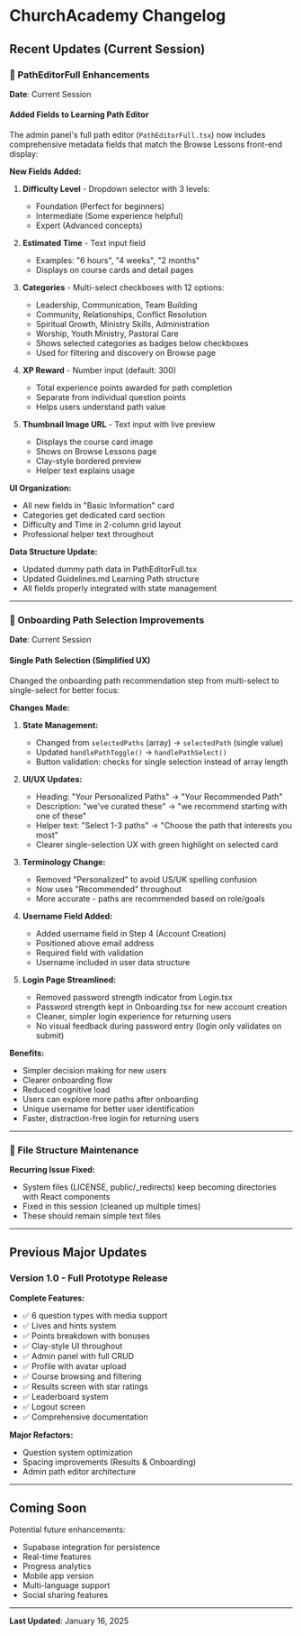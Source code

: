 # ChurchAcademy Changelog

## Recent Updates (Current Session)

### 🎨 PathEditorFull Enhancements
**Date**: Current Session

#### Added Fields to Learning Path Editor

The admin panel's full path editor (`PathEditorFull.tsx`) now includes comprehensive metadata fields that match the Browse Lessons front-end display:

**New Fields Added:**
1. **Difficulty Level** - Dropdown selector with 3 levels:
   - Foundation (Perfect for beginners)
   - Intermediate (Some experience helpful)
   - Expert (Advanced concepts)

2. **Estimated Time** - Text input field
   - Examples: "6 hours", "4 weeks", "2 months"
   - Displays on course cards and detail pages

3. **Categories** - Multi-select checkboxes with 12 options:
   - Leadership, Communication, Team Building
   - Community, Relationships, Conflict Resolution
   - Spiritual Growth, Ministry Skills, Administration
   - Worship, Youth Ministry, Pastoral Care
   - Shows selected categories as badges below checkboxes
   - Used for filtering and discovery on Browse page

4. **XP Reward** - Number input (default: 300)
   - Total experience points awarded for path completion
   - Separate from individual question points
   - Helps users understand path value

5. **Thumbnail Image URL** - Text input with live preview
   - Displays the course card image
   - Shows on Browse Lessons page
   - Clay-style bordered preview
   - Helper text explains usage

**UI Organization:**
- All new fields in "Basic Information" card
- Categories get dedicated card section
- Difficulty and Time in 2-column grid layout
- Professional helper text throughout

**Data Structure Update:**
- Updated dummy path data in PathEditorFull.tsx
- Updated Guidelines.md Learning Path structure
- All fields properly integrated with state management

---

### 🎯 Onboarding Path Selection Improvements
**Date**: Current Session

#### Single Path Selection (Simplified UX)

Changed the onboarding path recommendation step from multi-select to single-select for better focus:

**Changes Made:**
1. **State Management:**
   - Changed from `selectedPaths` (array) → `selectedPath` (single value)
   - Updated `handlePathToggle()` → `handlePathSelect()`
   - Button validation: checks for single selection instead of array length

2. **UI/UX Updates:**
   - Heading: "Your Personalized Paths" → "Your Recommended Path"
   - Description: "we've curated these" → "we recommend starting with one of these"
   - Helper text: "Select 1-3 paths" → "Choose the path that interests you most"
   - Clearer single-selection UX with green highlight on selected card

3. **Terminology Change:**
   - Removed "Personalized" to avoid US/UK spelling confusion
   - Now uses "Recommended" throughout
   - More accurate - paths are recommended based on role/goals

4. **Username Field Added:**
   - Added username field in Step 4 (Account Creation)
   - Positioned above email address
   - Required field with validation
   - Username included in user data structure

5. **Login Page Streamlined:**
   - Removed password strength indicator from Login.tsx
   - Password strength kept in Onboarding.tsx for new account creation
   - Cleaner, simpler login experience for returning users
   - No visual feedback during password entry (login only validates on submit)

**Benefits:**
- Simpler decision making for new users
- Clearer onboarding flow
- Reduced cognitive load
- Users can explore more paths after onboarding
- Unique username for better user identification
- Faster, distraction-free login for returning users

---

### 🔧 File Structure Maintenance

**Recurring Issue Fixed:**
- System files (LICENSE, public/_redirects) keep becoming directories with React components
- Fixed in this session (cleaned up multiple times)
- These should remain simple text files

---

## Previous Major Updates

### Version 1.0 - Full Prototype Release

**Complete Features:**
- ✅ 6 question types with media support
- ✅ Lives and hints system
- ✅ Points breakdown with bonuses
- ✅ Clay-style UI throughout
- ✅ Admin panel with full CRUD
- ✅ Profile with avatar upload
- ✅ Course browsing and filtering
- ✅ Results screen with star ratings
- ✅ Leaderboard system
- ✅ Logout screen
- ✅ Comprehensive documentation

**Major Refactors:**
- Question system optimization
- Spacing improvements (Results & Onboarding)
- Admin path editor architecture

---

## Coming Soon

Potential future enhancements:
- Supabase integration for persistence
- Real-time features
- Progress analytics
- Mobile app version
- Multi-language support
- Social sharing features

---

**Last Updated**: January 16, 2025
